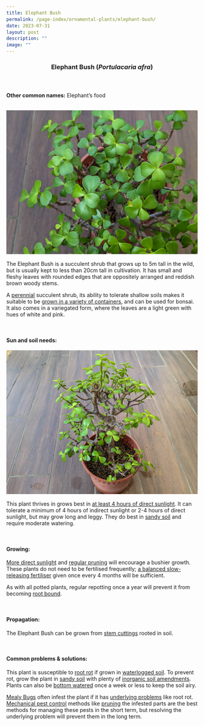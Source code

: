 ```yaml
---
title: Elephant Bush
permalink: /page-index/ornamental-plants/elephant-bush/
date: 2023-07-31
layout: post
description: ""
image: ""
---
```

<header> 
	<h3>Elephant Bush (<em>Portulacaria afra</em>)</h3> 
</header> 
 
<section> 
	<p><strong>Other common names:</strong> Elephant’s food</p> 
	<br> 
</section> 
 
<section>
	<img title="Elephant bush leaves. Photo by Jacqueline Chua." src="/images/Plants/elephantsfood%20(2)_jacquelinechua.jpg">
	<p>The Elephant Bush is a succulent shrub that grows up to 5m tall in the wild, but is usually kept to less than 20cm tall in cultivation. It has small and fleshy leaves with rounded edges that are oppositely arranged and reddish brown woody stems.</p>
	<p>A <a href="/learn-more-about-gardening/glossary/#p">perennial</a> succulent shrub, its ability to tolerate shallow soils makes it suitable to be <a href="/page-index/horticulture-techniques/planting-in-containers/">grown in a variety of containers</a>, and can be used for bonsai. It also comes in a variegated form, where the leaves are a light green with hues of white and pink.</p>
	 <br> 
</section> 
 
<section> 
  <h4>Sun and soil needs:</h4> 
	<img title="Elephant bush growing in a pot. Photo by Jacqueline Chua." src="/images/Plants/elephantsfood%20(1)_jacquelinechua.jpg">
  <p>This plant thrives in grows best in <a href="/page-index/horticulture-techniques/gauging-light/">at least 4 hours of direct sunlight</a>. It can tolerate a minimum of 4 hours of indirect sunlight or 2-4 hours of direct sunlight, but may grow long and leggy. They do best in <a href="/page-index/horticulture-techniques/soil/">sandy soil</a> and require moderate watering.</p> 
	<br>
</section>

<section> 
  <h4>Growing:</h4> 
	<p><a href="/page-index/horticulture-techniques/gauging-light/">More direct sunlight</a> and <a href="/page-index/horticulture-techniques/pruning/">regular pruning</a> will encourage a bushier growth. These plants do not need to be fertilised frequently; <a href="/page-index/horticulture-techniques/fertilising/">a balanced slow-releasing fertiliser</a> given once every 4 months will be sufficient.</p> 
			<p>As with all potted plants, regular repotting once a year will prevent it from becoming <a href="/page-index/plant-problems/root-bound/">root bound</a>.</p> 
	<br> 
</section> 

<section> 
  <h4>Propagation:</h4> 
	<p>The Elephant Bush can be grown from <a href="/page-index/horticulture-techniques/propagating-by-cuttings/">stem cuttings</a> rooted in soil.</p> 
	<br> 
</section> 
 
<section> 
  <h4>Common problems &amp; solutions:</h4> 
	<p>This plant is susceptible to <a href="/page-index/plant-problems/root-rot/">root rot</a> if grown in <a href="/page-index/plant-problems/waterlogging/">waterlogged soil</a>. To prevent rot, grow the plant in <a href="/page-index/horticulture-techniques/soil/">sandy soil</a> with plenty of <a href="/page-index/horticulture-techniques/soil-amendments/">inorganic soil amendments</a>. Plants can also be <a href="/page-index/horticulture-techniques/bottom-watering/">bottom watered</a> once a week or less to keep the soil airy.</p>
	<p><a href="/page-index/pests/mealy-bugs/">Mealy Bugs</a> often infest the plant if it has <a href="/learn-more-about-gardening/plant-problems/">underlying problems</a> like root rot. <a href="/horticulture-techniques/pest-control/">Mechanical pest control</a> methods like <a href="/page-index/horticulture-techniques/pruning/">pruning</a> the infested parts are the best methods for managing these pests in the short term, but resolving the underlying problem will prevent them in the long term.</p>
	<br> 
</section>